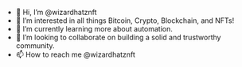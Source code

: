- 👋 Hi, I’m @wizardhatznft
- 👀 I’m interested in all things Bitcoin, Crypto, Blockchain, and NFTs! 
- 🌱 I’m currently learning more about automation. 
- 💞️ I’m looking to collaborate on building a solid and trustworthy community.
- 📫 How to reach me @wizardhatznft
